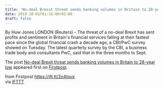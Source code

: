 ```yaml
---
title: 'No-deal Brexit threat sends banking volumes in Britain to 28-year low'
date: 2019-10-01T01:16:00+01:00
draft: false
---
```


By Huw Jones LONDON (Reuters) - The threat of a no-deal Brexit has sent profits and sentiment in Britain's financial services falling at their fastest pace since the global financial crash a decade ago, a CBI/PwC survey showed on Tuesday. The latest quarterly survey by the CBI, a business trade body and consultants PwC, said that in the three months to Sept.

The post [No-deal Brexit threat sends banking volumes in Britain to 28-year low](http://www.firstpost.com/business/no-deal-brexit-threat-sends-banking-volumes-in-britain-to-28-year-low-7429191.html) appeared first on [Firstpost](http://www.firstpost.com).

  
  
from Firstpost https://ift.tt/2o4toux  
via [IFTTT](https://ifttt.com/?ref=da&site=blogger)